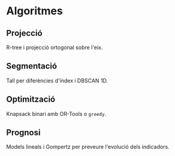 # Algoritmes

## Projecció
R-tree i projecció ortogonal sobre l'eix.

## Segmentació
Tall per diferències d'índex i DBSCAN 1D.

## Optimització
Knapsack binari amb OR-Tools o `greedy`.

## Prognosi
Models lineals i Gompertz per preveure l'evolució dels indicadors.
